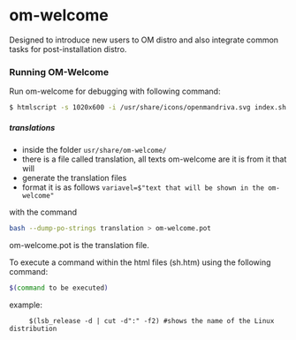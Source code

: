 # om-welcome

Designed to introduce new users to OM distro and
also integrate common tasks for post-installation distro.


### Running OM-Welcome
Run om-welcome for debugging with following command:
```sh
$ htmlscript -s 1020x600 -i /usr/share/icons/openmandriva.svg index.sh.htm
```

##### translations
* inside the folder ```usr/share/om-welcome/ ```
* there is a file called translation, all texts om-welcome are it is from it that will 
* generate the translation files
* format it is as follows
```variavel=$"text that will be shown in the om-welcome"```

with the command
```sh
bash --dump-po-strings translation > om-welcome.pot
```

om-welcome.pot is the translation file.

To execute a command within the html files (sh.htm) using the following command:
```sh
$(command to be executed)
```

example: 
```
     $(lsb_release -d | cut -d":" -f2) #shows the name of the Linux distribution
```      

